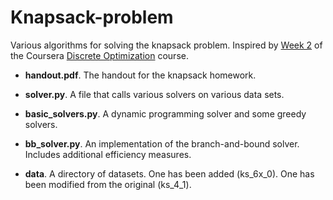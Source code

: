 # Knapsack-problem
Various algorithms for solving the knapsack problem. Inspired by [Week 2](https://www.coursera.org/learn/discrete-optimization/home/week/2) of the Coursera [Discrete Optimization](https://www.coursera.org/learn/discrete-optimization/) course.

* __handout.pdf__. The handout for the knapsack homework.

* __solver.py__. A file that calls various solvers on various data sets.

* __basic_solvers.py__. A dynamic programming solver and some greedy solvers.

* __bb_solver.py__. An implementation of the branch-and-bound solver. Includes additional efficiency measures.

* __data__. A directory of datasets. One has been added (ks_6x_0). One has been modified from the original (ks_4_1).




